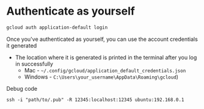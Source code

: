 # Authenticate as yourself

```bash
gcloud auth application-default login
```

Once you've authenticated as yourself, you can use the account credentials it generated 
* The location where it is generated is printed in the terminal after you log in successfully 
  * Mac - `~/.config/gcloud/application_default_credentials.json`
  * Windows - `C:\Users\your_username\AppData\Roaming\gcloud`)


Debug code
```
ssh -i "path/to/.pub" -R 12345:localhost:12345 ubuntu:192.168.0.1
```
